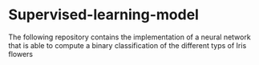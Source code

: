 # Supervised-learning-model
The following repository contains the implementation of a neural network that is able to compute a binary classification of the different typs of Iris flowers

